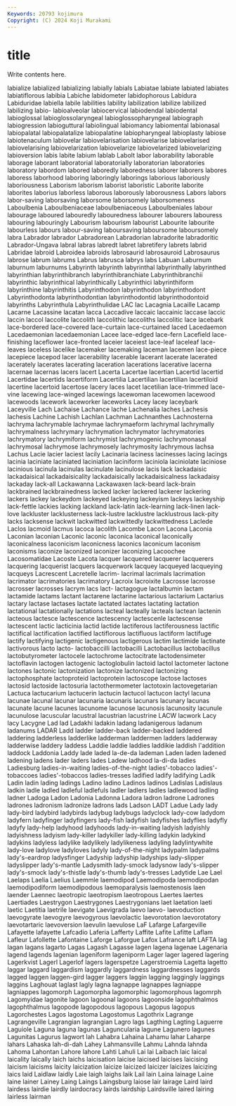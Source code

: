 ```yaml
---
Keywords: 20793 kojimura
Copyright: (C) 2024 Koji Murakami
---
```


# title

Write contents here.



 labialize labialized
labializing labially labials Labiatae labiate labiated labiates labiatiflorous labibia Labiche
labidometer labidophorous Labidura Labiduridae labiella labile labilities lability labilization labilize
labilized labilizing labio- labioalveolar labiocervical labiodendal labiodental labioglossal labioglossolaryngeal labioglossopharyngeal
labiograph labiogression labioguttural labiolingual labiomancy labiomental labionasal labiopalatal labiopalatalize labiopalatine
labiopharyngeal labioplasty labiose labiotenaculum labiovelar labiovelarisation labiovelarise labiovelarised labiovelarising labiovelarization
labiovelarize labiovelarized labiovelarizing labioversion labis labite labium lablab Labolt labor
laborability laborable laborage laborant laboratorial laboratorially laboratorian laboratories laboratory labordom
labored laboredly laboredness laborer laborers labores laboress laborhood laboring laboringly
laborings laborious laboriously laboriousness Laborism laborism laborist laboristic Laborite laborite
laborites laborius laborless laborous laborously laborousness Labors labors labor-saving laborsaving
laborsome laborsomely laborsomeness Laboulbenia Laboulbeniaceae laboulbeniaceous Laboulbeniales labour labourage laboured
labouredly labouredness labourer labourers labouress labouring labouringly Labourism labourism labourist
Labourite labourite labourless labours labour-saving laboursaving laboursome laboursomely labra Labrador
labrador Labradorean Labradorian labradorite labradoritic Labrador-Ungava labral labras labredt labret
labretifery labrets labrid Labridae labroid Labroidea labroids labrosaurid labrosauroid Labrosaurus
labrose labrum labrums Labrus labrusca labrys labs Labuan Laburnum laburnum
laburnums Labyrinth labyrinth labyrinthal labyrinthally labyrinthed labyrinthian labyrinthibranch labyrinthibranchiate Labyrinthibranchii
labyrinthic labyrinthical labyrinthically Labyrinthici labyrinthiform labyrinthine labyrinthitis Labyrinthodon labyrinthodon labyrinthodont
Labyrinthodonta labyrinthodontian labyrinthodontid labyrinthodontoid labyrinths Labyrinthula Labyrinthulidae LAC lac Lacagnia
Lacaille Lacamp Lacarne Lacassine lacatan lacca Laccadive laccaic laccainic laccase
laccic laccin laccol laccolite laccolith laccolithic laccoliths laccolitic lace lacebark
lace-bordered lace-covered lace-curtain lace-curtained laced Lacedaemon Lacedaemonian lacedaemonian Lacee lace-edged
lace-fern Lacefield lace-finishing laceflower lace-fronted laceier laceiest lace-leaf laceleaf lace-leaves
laceless lacelike lacemaker lacemaking laceman lacemen lace-piece lacepiece lacepod lacer
lacerability lacerable lacerant lacerate lacerated lacerately lacerates lacerating laceration lacerations
lacerative lacerna lacernae lacernas lacers lacert Lacerta Lacertae lacertian Lacertid
lacertid Lacertidae lacertids lacertiform Lacertilia Lacertilian lacertilian lacertiloid lacertine lacertoid
lacertose lacery laces lacet lacetilian lace-trimmed lace-vine lacewing lace-winged lacewings
lacewoman lacewomen lacewood lacewoods lacework laceworker laceworks Lacey lacey laceybark
Laceyville Lach Lachaise Lachance lache Lachenalia laches Lachesis lachesis Lachine
Lachish Lachlan Lachman Lachnanthes Lachnosterna lachryma lachrymable lachrymae lachrymaeform lachrymal
lachrymally lachrymalness lachrymary lachrymation lachrymator lachrymatories lachrymatory lachrymiform lachrymist lachrymogenic
lachrymonasal lachrymosal lachrymose lachrymosely lachrymosity lachrymous lachsa Lachus Lacie lacier
laciest lacily Lacinaria laciness lacinesses lacing lacings lacinia laciniate laciniated
laciniation laciniform laciniola laciniolate laciniose lacinious lacinula lacinulas lacinulate lacinulose
lacis lack lackadaisic lackadaisical lackadaisicality lackadaisically lackadaisicalness lackadaisy lackaday lack-all
Lackawanna Lackawaxen lack-beard lack-brain lackbrained lackbrainedness lacked lacker lackered lackerer
lackering lackers lackey lackeydom lackeyed lackeying lackeyism lackeys lackeyship lack-fettle
lackies lacking lackland lack-latin lack-learning lack-linen lack-love lackluster lacklusterness lack-lustre
lacklustre lacklustrous lack-pity lacks lacksense lackwit lackwitted lackwittedly lackwittedness Laclede
Laclos lacmoid lacmus lacoca lacolith Lacombe Lacon Lacona Laconia Laconian
laconian Laconic laconic laconica laconical laconically laconicalness laconicism laconicness laconics
laconicum laconism laconisms laconize laconized laconizer laconizing Lacoochee Lacosomatidae Lacoste
Lacota lacquer lacquered lacquerer lacquerers lacquering lacquerist lacquers lacquerwork lacquey
lacqueyed lacqueying lacqueys Lacrescent Lacretelle lacrim- lacrimal lacrimals lacrimation lacrimator
lacrimatories lacrimatory Lacroix lacroixite Lacrosse lacrosse lacrosser lacrosses lacrym lacs
lact- lactagogue lactalbumin lactam lactamide lactams lactant lactarene lactarine lactarious
lactarium Lactarius lactary lactase lactases lactate lactated lactates lactating lactation
lactational lactationally lactations lacteal lacteally lacteals lactean lactenin lacteous lactesce
lactescence lactescency lactescenle lactescense lactescent lactic lacticinia lactid lactide lactiferous
lactiferousness lactific lactifical lactification lactified lactiflorous lactifluous lactiform lactifuge lactify
lactifying lactigenic lactigenous lactigerous lactim lactimide lactinate lactivorous lacto lacto-
lactobaccilli lactobacilli Lactobacillus lactobacillus lactobutyrometer lactocele lactochrome lactocitrate lactodensimeter lactoflavin
lactogen lactogenic lactoglobulin lactoid lactol lactometer lactone lactones lactonic lactonization
lactonize lactonized lactonizing lactophosphate lactoproteid lactoprotein lactoscope lactose lactoses lactosid
lactoside lactosuria lactothermometer lactotoxin lactovegetarian Lactuca lactucarium lactucerin lactucin lactucol
lactucon lactyl lacuna lacunae lacunal lacunar lacunaria lacunaris lacunars lacunary
lacunas lacunate lacune lacunes lacunome lacunose lacunosis lacunosity lacunule lacunulose
lacuscular lacustral lacustrian lacustrine LACW lacwork Lacy lacy Lacygne Lad
lad Ladakhi ladakin ladang ladanigerous ladanum ladanums LADAR Ladd ladder
ladder-back ladder-backed laddered laddering ladderless ladderlike ladderman laddermen ladders ladderway
ladderwise laddery laddess Laddie laddie laddies laddikie laddish l'addition laddock
Laddonia Laddy lade laded la-de-da lademan Laden laden ladened ladening
ladens lader laders lades Ladew ladhood la-di-da ladies Ladiesburg ladies-in-waiting
ladies-of-the-night ladies'-tobacco ladies'-tobaccoes ladies'-tobaccos ladies-tresses ladified ladify ladifying Ladik Ladin
ladin lading ladings Ladino ladino Ladinos ladinos Ladislas Ladislaus ladkin
ladle ladled ladleful ladlefuls ladler ladlers ladles ladlewood ladling ladner
Ladoga Ladon Ladonia Ladonna Ladora ladron ladrone Ladrones ladrones ladronism
ladronize ladrons lads Ladson LADT Ladue Lady lady lady-bird ladybird
ladybirds ladybug ladybugs ladyclock lady-cow ladydom ladyfern ladyfinger ladyfingers lady-fish
ladyfish ladyfishes ladyflies ladyfly ladyfy lady-help ladyhood ladyhoods lady-in-waiting ladyish
ladyishly ladyishness ladyism lady-killer ladykiller lady-killing ladykin ladykind ladykins ladyless
ladylike ladylikely ladylikeness ladyling ladylintywhite lady-love ladylove ladyloves ladyly lady-of-the-night
ladypalm ladypalms lady's-eardrop ladysfinger Ladyship ladyship ladyships lady-slipper ladyslipper lady's-mantle
Ladysmith lady-smock ladysnow lady's-slipper lady's-smock lady's-thistle lady's-thumb lady's-tresses Ladytide Lae
Lael Laelaps Laelia Laelius Laemmle laemodipod Laemodipoda laemodipodan laemodipodiform laemodipodous
laemoparalysis laemostenosis laen laender Laennec laeotropic laeotropism laeotropous Laertes laertes
Laertiades Laestrygon Laestrygones Laestrygonians laet laetation laeti laetic Laetitia laetrile
laevigate Laevigrada laevo laevo- laevoduction laevogyrate laevogyre laevogyrous laevolactic laevorotation
laevorotatory laevotartaric laevoversion laevulin laevulose LaF Lafarge Lafargeville Lafayette lafayette
Lafcadio Laferia Lafferty Laffite Lafite Lafitte Laflam Lafleur Lafollette Lafontaine
Laforge Laforgue Lafox Lafrance laft LAFTA lag lagan lagans lagarto
Lagas Lagash Lagasse lagen lagena lagenae Lagenaria lagend lagends lagenian
lageniform lageniporm Lager lager lagered lagering Lagerkvist Lagerl Lagerlof lagers
lagerspetze Lagerstroemia Lagetta lagetto laggar laggard laggardism laggardly laggardness laggardnesses
laggards lagged laggen laggen-gird lagger laggers laggin lagging laggingly laggings
laggins Laghouat laglast lagly lagna lagnappe lagnappes lagniappe lagniappes lagomorph
Lagomorpha lagomorphic lagomorphous lagomrph Lagomyidae lagonite lagoon lagoonal lagoons lagoonside
lagophthalmos lagophthalmus lagopode lagopodous lagopous Lagopus lagopus Lagorchestes Lagos lagostoma
Lagostomus Lagothrix Lagrange Lagrangeville Lagrangian lagrangian Lagro lags Lagthing Lagting
Laguerre Laguiole Laguna laguna lagunas Laguncularia lagune Lagunero lagunes Lagunitas
Lagurus lagwort lah Lahabra Lahaina Lahamu lahar Laharpe lahars Lahaska
lah-di-dah Lahey Lahmansville Lahmu Lahnda lahnda Lahoma Lahontan Lahore lahore
Lahti Lahuli Lai lai Laibach laic laical laicality laically laich
laichs laicisation laicise laicised laicises laicising laicism laicisms laicity laicization
laicize laicized laicizer laicizes laicizing laics laid Laidlaw laidly Laie
laigh laighs laik Lail lain Laina lainage Laine laine lainer
Lainey Laing Laings Laingsburg laiose lair lairage Laird laird lairdess
lairdie lairdly lairdocracy lairds lairdship Lairdsville laired lairing lairless lairman
